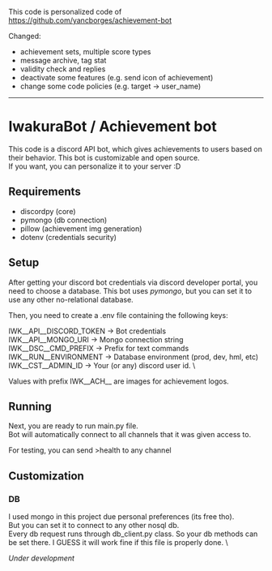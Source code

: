 This code is personalized code of https://github.com/yancborges/achievement-bot

Changed:
 - achievement sets, multiple score types
 - message archive, tag stat
 - validity check and replies
 - deactivate some features (e.g. send icon of achievement)
 - change some code policies (e.g. target -> user_name)

------------------------------------------------------------
# IwakuraBot / Achievement bot

This code is a discord API bot, which gives
achievements to users based on their behavior.
This bot is customizable and open source.                                               \
If you want, you can personalize it to your server :D

## Requirements

- discordpy (core)
- pymongo   (db connection)
- pillow    (achievement img generation)
- dotenv    (credentials security)

## Setup

After getting your discord bot credentials via discord developer portal,
you need to choose a database. This bot uses *pymongo*, but you can set it
to use any other no-relational database.

Then, you need to create a .env file containing the following keys:

IWK__API__DISCORD_TOKEN -> Bot credentials                                              \
IWK__API__MONGO_URI     -> Mongo connection string                                      \
IWK__DSC__CMD_PREFIX    -> Prefix for text commands                                     \
IWK__RUN__ENVIRONMENT   -> Database environment (prod, dev, hml, etc)                   \
IWK__CST__ADMIN_ID      -> Your (or any) discord user id.                               \

Values with prefix IWK__ACH__ are images for achievement logos.

## Running

Next, you are ready to run main.py file.                                                \
Bot will automatically connect to all channels
that it was given access to.

For testing, you can send >health to any channel

## Customization

### DB

I used mongo in this project due personal preferences (its free tho).                   \
But you can set it to connect to any other nosql db.                                    \
Every db request runs through db_client.py class. So your db methods can                \
be set there. I GUESS it will work fine if this file is properly done.                  \


*Under development*
